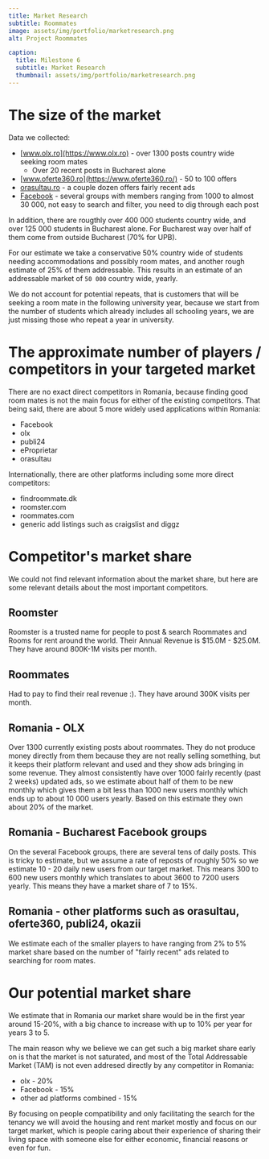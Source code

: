```yaml
---
title: Market Research
subtitle: Roommates
image: assets/img/portfolio/marketresearch.png
alt: Project Roommates

caption:
  title: Milestone 6
  subtitle: Market Research
  thumbnail: assets/img/portfolio/marketresearch.png
---
```


# The size of the market
Data we collected:
* [www.olx.ro](https://www.olx.ro) - over 1300 posts country wide seeking room mates
  * Over 20 recent posts in Bucharest alone
* [www.oferte360.ro](https://www.oferte360.ro/) - 50 to 100 offers
* [orasultau.ro](https://orasultau.ro/) - a couple dozen offers fairly recent ads
* [Facebook](https://www.facebook.com/) - several groups with members ranging from 1000 to almost 30 000, not easy to search and filter, you need to dig through each post

In addition, there are rougthly over 400 000 students country wide, and over 125 000 students in Bucharest alone. For Bucharest way over half of them come from outside Bucharest (70% for UPB).

For our estimate we take a conservative 50% country wide of students needing accommodations and possibly room mates, and another rough estimate of 25% of them addressable. This results in an estimate of an addressable market of `50 000` country wide, yearly.

We do not account for potential repeats, that is customers that will be seeking a room mate in the following university year, because we start from the number of students which already includes all schooling years, we are just missing those who repeat a year in university.

# The approximate number of players / competitors in your targeted market
There are no exact direct competitors in Romania, because finding good room mates is not the main focus for either of the existing competitors. 
That being said, there are about 5 more widely used applications within Romania:
* Facebook
* olx
* publi24
* eProprietar
* orasultau

Internationally, there are other platforms including some more direct competitors:
* findroommate.dk
* roomster.com
* roommates.com
* generic add listings such as craigslist and diggz

# Competitor's market share

We could not find relevant information about the market share, but here are some relevant details about the most important competitors.

## Roomster
Roomster is a trusted name for people to post & search Roommates and Rooms for rent around the world.
Their Annual Revenue is $15.0M - $25.0M. They have around 800K-1M visits per month.

## Roommates
Had to pay to find their real revenue :). They have around 300K visits per month.



## Romania - OLX
Over 1300 currently existing posts about roommates. They do not produce money directly from them because they are not really selling something, but it keeps their platform relevant and used and they show ads bringing in some revenue. They almost consistently have over 1000 fairly recently (past 2 weeks) updated ads, so we estimate about half of them to be new monthly which gives them a bit less than 1000 new users monthly which ends up to about 10 000 users yearly. Based on this estimate they own about 20% of the market.

## Romania - Bucharest Facebook groups
On the several Facebook groups, there are several tens of daily posts. This is tricky to estimate, but we assume a rate of reposts of roughly 50% so we estimate 10 - 20 daily new users from our target market. This means 300 to 600 new users monthly which translates to about 3600 to 7200 users yearly. This means they have a market share of 7 to 15%.

## Romania - other platforms such as orasultau, oferte360, publi24, okazii
We estimate each of the smaller players to have ranging from 2% to 5% market share based on the number of "fairly recent" ads related to searching for room mates.


# Our potential market share
We estimate that in Romania our market share would be in the first year around 15-20%, with a big chance to increase with up to 10% per year for years 3 to 5.

The main reason why we believe we can get such a big market share early on is that the market is not saturated, and most of the Total Addressable Market (TAM) is not even addresed directly by any competitor in Romania:
* olx - 20%
* Facebook - 15%
* other ad platforms combined - 15%

By focusing on people compatibility and only facilitating the search for the tenancy we will avoid the housing and rent market mostly and focus on our target market, which is people caring about their experience of sharing their living space with someone else for either economic, financial reasons or even for fun.
